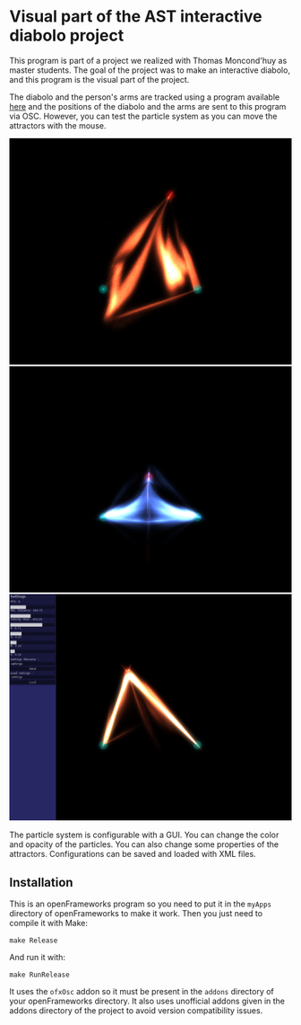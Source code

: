 Visual part of the AST interactive diabolo project
==================================================

This program is part of a project we realized with Thomas Moncond'huy as master students.
The goal of the project was to make an interactive diabolo, and this program is the visual part of the project.

The diabolo and the person's arms are tracked using a program available [here](www.example.com) and the positions of the diabolo and the arms are sent to this program via OSC.
However, you can test the particle system as you can move the attractors with the mouse.

![example1](img1.png)
![example2](img2.png)
![example3](img3.png)

The particle system is configurable with a GUI. You can change the color and opacity of the particles. You can also change some properties of the attractors. Configurations can be saved and loaded with XML files.

Installation
------------

This is an openFrameworks program so you need to put it in the `myApps` directory of openFrameworks to make it work.
Then you just need to compile it with Make:

    make Release

And run it with:

    make RunRelease

It uses the `ofxOsc` addon so it must be present in the `addons` directory of your openFrameworks directory.
It also uses unofficial addons given in the addons directory of the project to avoid version compatibility issues.
